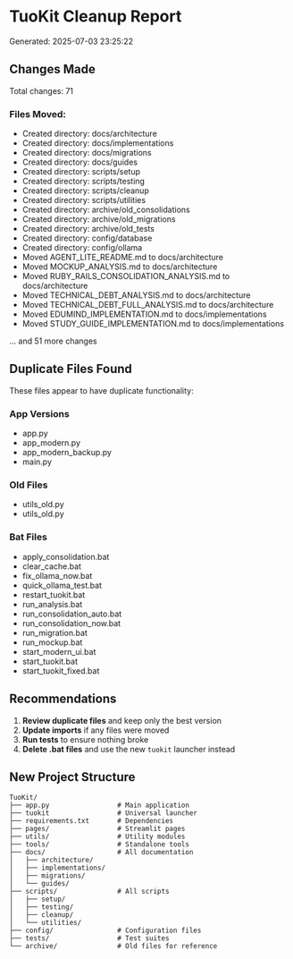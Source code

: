 # TuoKit Cleanup Report
Generated: 2025-07-03 23:25:22

## Changes Made
Total changes: 71

### Files Moved:
- Created directory: docs/architecture
- Created directory: docs/implementations
- Created directory: docs/migrations
- Created directory: docs/guides
- Created directory: scripts/setup
- Created directory: scripts/testing
- Created directory: scripts/cleanup
- Created directory: scripts/utilities
- Created directory: archive/old_consolidations
- Created directory: archive/old_migrations
- Created directory: archive/old_tests
- Created directory: config/database
- Created directory: config/ollama
- Moved AGENT_LITE_README.md to docs/architecture
- Moved MOCKUP_ANALYSIS.md to docs/architecture
- Moved RUBY_RAILS_CONSOLIDATION_ANALYSIS.md to docs/architecture
- Moved TECHNICAL_DEBT_ANALYSIS.md to docs/architecture
- Moved TECHNICAL_DEBT_FULL_ANALYSIS.md to docs/architecture
- Moved EDUMIND_IMPLEMENTATION.md to docs/implementations
- Moved STUDY_GUIDE_IMPLEMENTATION.md to docs/implementations

... and 51 more changes

## Duplicate Files Found

These files appear to have duplicate functionality:

### App Versions
- app.py
- app_modern.py
- app_modern_backup.py
- main.py

### Old Files
- utils_old.py
- utils_old.py

### Bat Files
- apply_consolidation.bat
- clear_cache.bat
- fix_ollama_now.bat
- quick_ollama_test.bat
- restart_tuokit.bat
- run_analysis.bat
- run_consolidation_auto.bat
- run_consolidation_now.bat
- run_migration.bat
- run_mockup.bat
- start_modern_ui.bat
- start_tuokit.bat
- start_tuokit_fixed.bat

## Recommendations

1. **Review duplicate files** and keep only the best version
2. **Update imports** if any files were moved
3. **Run tests** to ensure nothing broke
4. **Delete .bat files** and use the new `tuokit` launcher instead

## New Project Structure
```
TuoKit/
├── app.py                 # Main application
├── tuokit                 # Universal launcher
├── requirements.txt       # Dependencies
├── pages/                 # Streamlit pages
├── utils/                 # Utility modules
├── tools/                 # Standalone tools
├── docs/                  # All documentation
│   ├── architecture/
│   ├── implementations/
│   ├── migrations/
│   └── guides/
├── scripts/               # All scripts
│   ├── setup/
│   ├── testing/
│   ├── cleanup/
│   └── utilities/
├── config/                # Configuration files
├── tests/                 # Test suites
└── archive/               # Old files for reference
```
